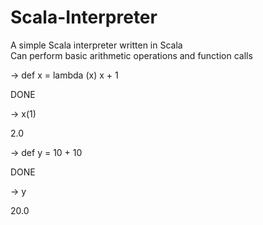 # Scala-Interpreter
A simple Scala interpreter written in Scala  
Can perform basic arithmetic operations and function calls

-> def x = lambda (x) x + 1

DONE

-> x(1)

2.0

-> def y = 10 + 10

DONE

-> y

20.0
 
